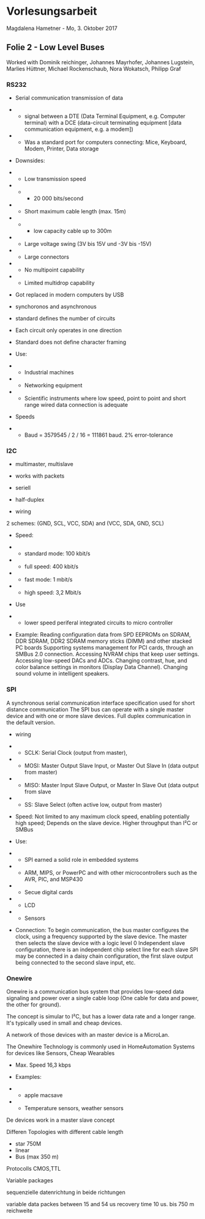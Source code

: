 # Vorlesungsarbeit
Magdalena Hametner - Mo, 3. Oktober 2017

## Folie 2 - Low Level Buses
Worked with Dominik reichinger, Johannes Mayrhofer, Johannes Lugstein, Marlies Hüttner, Michael Rockenschaub, Nora Wokatsch, Philipp Graf

### RS232
+ Serial communication transmission of data
+ + signal between a DTE (Data Terminal Equipment, e.g. Computer terminal) with a DCE
(data-circuit terminating equipment [data communication equipment, e.g. a modem])
+ + Was a standard port for computers connecting: Mice, Keyboard, Modem, Printer, Data storage

+ Downsides:
+ + Low transmission speed
+ + + 20 000 bits/second
+ + Short maximum cable length (max. 15m)
+ + + low capacity cable up to 300m
+ + Large voltage swing (3V bis 15V und -3V bis -15V)
+ + Large connectors
+ + No multipoint capability
+ + Limited multidrop capability

+ Got replaced in modern computers by USB
+ synchoronos and asynchronous
+ standard defines the number of circuits
+ Each circuit only operates in one direction
+ Standard does not define character framing

+ Use:
+ + Industrial machines
+ + Networking equipment
+ + Scientific instruments where low speed, point to point and short range wired data connection is adequate

+ Speeds
+ + Baud = 3579545 / 2 / 16 = 111861 baud. 2% error-tolerance

### I2C
+ multimaster, multislave
+ works with packets
+ seriell
+ half-duplex

+ wiring

2 schemes: (GND, SCL, VCC, SDA) and (VCC, SDA, GND, SCL)

+ Speed:
+ + standard mode: 100 kbit/s
+ + full speed: 400 kbit/s
+ + fast mode: 1 mbit/s
+ + high speed: 3,2 Mbit/s

+ Use
+ + lower speed periferal integrated circuits to micro controller

+ Example:
Reading configuration data from SPD EEPROMs on SDRAM, DDR SDRAM, DDR2 SDRAM memory sticks (DIMM) and other stacked PC boards
Supporting systems management for PCI cards, through an SMBus 2.0 connection.
Accessing NVRAM chips that keep user settings.
Accessing low-speed DACs and ADCs.
Changing contrast, hue, and color balance settings in monitors (Display Data Channel).
Changing sound volume in intelligent speakers.

### SPI
A synchronous serial communication interface specification used for short distance communication
The SPI bus can operate with a single master device and with one or more slave devices.
Full duplex communication in the default version.

+ wiring
+ + SCLK: Serial Clock (output from master),
+ + MOSI: Master Output Slave Input, or Master Out Slave In (data output from master)
+ + MISO: Master Input Slave Output, or Master In Slave Out (data output from slave
+ + SS: Slave Select (often active low, output from master)

+ Speed:
Not limited to any maximum clock speed, enabling potentially high speed;
Depends on the slave device.
Higher throughput than I²C or SMBus

+ Use:
+ + SPI earned a solid role in embedded systems
+ + ARM, MIPS, or PowerPC and with other microcontrollers such as the AVR, PIC, and MSP430
+ + Secue digital cards
+ + LCD
+ + Sensors

+ Connection:
To begin communication, the bus master configures the clock, using a frequency supported by the slave device.
The master then selects the slave device with a logic level 0
Independent slave configuration, there is an independent chip select line for each slave
SPI may be connected in a daisy chain configuration, the first slave output being connected to the second slave input, etc.

### Onewire


Onewire is a communication bus system that provides low-speed data signaling and power over a single cable loop (One cable for data and power, the other for ground).

The concept is simular to I²C, but has a lower data rate and a longer range. It's typically used in small and cheap devices.

A network of those devices with an master device is a MicroLan.

The Onewhire Technology is commonly used in HomeAutomation Systems for devices like Sensors, Cheap Wearables

+ Max. Speed 16,3 kbps

+ Examples:
+ + apple macsave
+ + Temperature sensors, weather sensors

De devices work in a master slave concept

Differen Topologies with different cable length
+ star 750M
+ linear
+ Bus (max 350 m)

Protocolls CMOS,TTL

Variable packages

sequenzielle datenrichtung in beide richtungen

variable data packes between 15 and 54 us
recovery time 10 us.
bis 750 m reichweite



